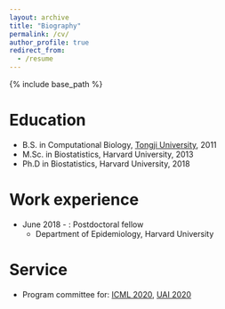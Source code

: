 ```yaml
---
layout: archive
title: "Biography"
permalink: /cv/
author_profile: true
redirect_from:
  - /resume
---
```


{% include base_path %}

Education
======
* B.S. in Computational Biology, [Tongji University](https://life.tongji.edu.cn/lifeen/), 2011
* M.Sc. in Biostatistics, Harvard University, 2013
* Ph.D in Biostatistics, Harvard University, 2018

Work experience
======
* June 2018 - : Postdoctoral fellow
  * Department of Epidemiology, Harvard University

Service
======
* Program committee for: [ICML 2020](https://icml.cc/Conferences/2020/), [UAI 2020](http://www.auai.org/uai2020/)
